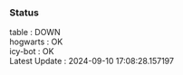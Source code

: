### Status


table : DOWN  
hogwarts : OK  
icy-bot : OK  
Latest Update : 2024-09-10 17:08:28.157197
